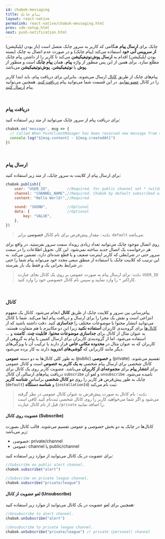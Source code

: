 ```yaml
---
id: chabok-messaging
title: پیام چابک
layout: react-native
permalink: react-native/chabok-messaging.html
prev: sdk-setup.html
next: push-notification.html
---
```


چابک برای **ارسال پیام** هنگامی که کاربر به سرور چابک متصل است (باز بودن اپلیکیشن) **از سرویس آنی خود** استفاده می‌کند (پیام چابک) و در صورت عدم اتصال به چابک (بسته بودن اپلیکیشن) اقدام به **ارسال پوش‌نوتیفیکیشن** می‌کند تا کاربر را از داشتن پیام چابک مطلع سازد. برای همین از این پس منظور از واژه **پیام**، همان **پیام چابک** است و منظور از **پوش** یا **نوتیفیکیشن**، **پوش‌نوتیفیکیشن** می‌باشد.

 پیام‌های چابک از طریق [کانال‌](/react-native/chabok-messaging.html#کانال) ارسال می‌شوند. بنابراین برای دریافت پیام، باید ابتدا کاربر را در کانال [عضو نمایید](/react-native/chabok-messaging.html#عضویت-روی-کانال-subscribe). در این قسمت شما می‌توانید پیام [دریافت کنید](/react-native/chabok-messaging.html#دریافت-پیام). همچنین می‌توانید پیام [ارسال کنید](/react-native/chabok-messaging.html#ارسال-پیام).

<Br>

### دریافت پیام

برای دریافت پیام از سرور چابک می‌توانید از متد زیر استفاده کنید:

```javascript
chabok.on('message', msg => {
  // Called When PushClientManager has been received new message from server
  console.log("${msg.content} - ${msg.createdAt}")
})
```

<Br>

### ارسال پیام

برای ارسال پیام از کلاینت به سرور چابک، از متد زیر استفاده کنید:

```javascript
chabok.publish({
    user: "USER_ID", 		//Required. For public channel set * (wildcard)
	channel: "CHANNEL_NAME",//Required. Chabok by default subscribed user on default channel
    content: "Hello World!",//Required.
    
    sound: "SOUND", 		//Optional
    data: { 				//Optional
	    key: "VALUE",
    },
})
```
> `نکته:`  مقدار پیش‌فرض برای نام کانال  **خصوصی**  برابر  `default`  می‌باشد.

روی اتصال موجود چابک می‌توانید تعداد زیادی رویداد سمت سرور بفرستید. در واقع برای هر درخواست یک اتصال جدید ساخته نمی‌شود. این کار، تحویل اطلاعات را در سمت سرور حتی در شرایطی که کاربر اینترنت ضعیف و یا قطع شده‌ای دارد، تضمین می‌کند. به این ترتیب که کلاینت چابک با استفاده از منطق سعی مجدد خود می‌تواند پیام‌ شما را حتی در شرایط بحرانی یک و فقط یک بار بفرستد.

> `نکته`: برای ارسال پیام به صورت عمومی بر روی یک کانال بجای عبارت `USER_ID` کاراکتر `*` را وارد نمایید و سپس نام کانال خصوصی خود را وارد کنید.

<Br>
	
### کانال

پیام‌رسانی بین سرور و کلاینت‌ چابک از طریق **کانال‌** انجام می‌شود. کانال یک مفهوم انتزاعی است و نقش یک مجرا را برای ارسال و دریافت پیام ایفا می‌کند. شما با کانال می‌توانید انتشار محتوا با موضوعات مختلف را **جداسازی** کنید. دقت داشته باشید که از [کانال‌ها](react-native/chabok-messaging.html#کانال) برای گروه‌بندی کاربران **استفاده نکنید** زیرا این دو مکانیزم با هم متفاوت هستند. به عنوان مثال از کانال برای **جداسازی موضوعات محتوا**، **قابلیت چت**، **کامنت** و ... استفاده می‌شود. اما از گروه‌بندی کاربران برای ارسال کمپین یا پیام به گروهی از کاربران که به عنوان مثال در **محدوده مکانی خاص** قرار دارند یا ترکیب آن با ویژگی‌های دیگر مانند کاربرانی که **گوشی‌های اندروید** دارند به کار برده می‌شود.

به طور کلی کانال‌ها به دو دسته **عمومی** (public) و **خصوصی** (private) تقسیم می‌شوند. کانال شخصی برای ارسال پیام شخصی **به یک کاربر به خصوص** است و کانال عمومی برای **انتشار پیام** برای **مجموعه‌ای از کاربران** می‌باشد. عضویت کاربر روی یک کانال برای دریافت پیام‌های ارسالی آن کانال `subscribe` و لغو آن `unsubscribe` نامیده می‌شود. چابک به طور پیش‌فرض هر کاربر را روی **دو کانال شخصی** براساس **شناسه کاربر** (`default`) و **شناسه دستگاه** (`installationId`)  ثبت نام می‌کند. 

> `نکته:` نام کانال به صورت پیش‌فرض به عنوان کانال عمومی در نظر گرفته می‌شود و اگر شما می‌خواهید کاربر را روی کانال شخصی ثبت‌نام کنید کافی است قبل از نام کانال عبارت `/private` را اضافه نمایید.

#### عضویت روی کانال (Subscribe)

کانال‌ها در چابک به دو بخش خصوصی و عمومی تقسیم می‌شوند. قالب کانال بصورت زیر می‌باشد:

- خصوصی: private/channel
- عمومی: channel یا public/channel

برای عضویت در یک کانال می‌توانید از موارد زیر استفاده کنید:

```javascript
//Subscribe on public alert channel.
chabok.subscribe("alert")

//Subscribe on private league channel.
chabok.subscribe("private/league")
```

#### لغو عضویت از کانال (Unsubscribe)

همچنین برای لغو عضویت در یک کانال می‌توانید از موارد زیر استفاده کنید:

```javascript
//Unsubscribe to alert channel.
chabok.unSubscribe("alert")

//Unsubscribe to private league channel.
chabok.unSubscribe("private/league") // private (personal) channel
```
